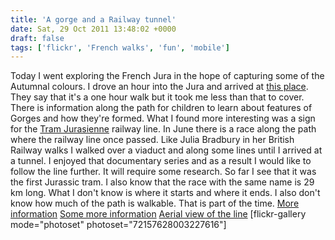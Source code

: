 ```yaml
---
title: 'A gorge and a Railway tunnel'
date: Sat, 29 Oct 2011 13:48:02 +0000
draft: false
tags: ['flickr', 'French walks', 'fun', 'mobile']
---
```


Today I went exploring the French Jura in the hope of capturing some of the Autumnal colours. I drove an hour into the Jura and arrived at [this place](http://www.jura-tourism.com/cascades/les-cascades-et-gorges-de-la-langouette,r351,ot143.html). They say that it's a one hour walk but it took me less than that to cover. There is information along the path for children to learn about features of Gorges and how they're formed. What I found more interesting was a sign for the [Tram Jurasienne](http://www.tramjurassienne.com/) railway line. In June there is a race along the path where the railway line once passed. Like Julia Bradbury in her British Railway walks I walked over a viaduct and along some lines until I arrived at a tunnel. I enjoyed that documentary series and as a result I would like to follow the line further. It will require some research. So far I see that it was the first Jurassic tram. I also know that the race with the same name is 29 km long. What I don't know is where it starts and where it ends. I also don't know how much of the path is walkable. That is part of the time. [More information](http://www.trains-anciens.net/index.html) [Some more information](http://chris.petiot.free.fr/cadre1.htm) [Aerial view of the line](http://maps.google.com/maps/ms?hl=fr&ie=UTF8&msa=0&ll=46.639743,6.030056&spn=0.003167,0.010568&t=k&z=17&msid=116578544922717030041.000495158dbd301a853e8) \[flickr-gallery mode="photoset" photoset="72157628003227616"\]